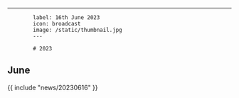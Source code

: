 ---
            label: 16th June 2023
            icon: broadcast
            image: /static/thumbnail.jpg
            ---

            # 2023
## June

{{ include "news/20230616" }}